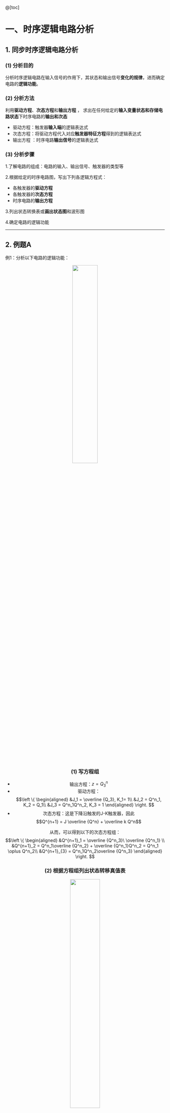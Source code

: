 @[toc]


# 一、时序逻辑电路分析 
## 1. 同步时序逻辑电路分析   
### (1) 分析目的
分析时序逻辑电路在输入信号的作用下，其状态和输出信号**变化的规律**，进而确定电路的**逻辑功能**。

### (2) 分析方法
利用**驱动方程**、**次态方程**和**输出方程** ， 求出在任何给定的**输入变量状态和存储电路状态**下时序电路的**输出和次态**

- 驱动方程：触发器**输入端**的逻辑表达式
- 次态方程：将驱动方程代入对应**触发器特征方程**得到的逻辑表达式
- 输出方程 ：时序电路**输出信号**的逻辑表达式

### (3) 分析步骤
1.了解电路的组成：电路的输入、输出信号、触发器的类型等

2.根据给定的时序电路图，写出下列各逻辑方程式：
-  各触发器的**驱动方程**
-  各触发器的**次态方程**
-  时序电路的**输出方程**

3.列出状态转换表或**画出状态图**和波形图

4.确定电路的逻辑功能

---
## 2. 例题A
例1：分析以下电路的逻辑功能：
<div align="center">
<img src="https://img-blog.csdnimg.cn/20200425102901933.png" width="40%">

### (1) 写方程组 
 - 输出方程：$z = Q^n_3$
 - 驱动方程：
 	$$\left \{ 
 	\begin{aligned}
 	&J_1 = \overline {Q_3}, K_1= 1\\
 	&J_2 = Q^n_1, K_2 = Q_1\\
 	&J_3 = Q^n_1Q^n_2, K_3 = 1
	\end{aligned}
	\right.
	$$
- 次态方程：这是下降沿触发的J-K触发器，因此 $$Q^{n+1} = J \overline {Q^n} + \overline k Q^n$$

从而，可以得到以下的次态方程组：
$$\left \{
\begin{aligned}
&Q^{n+1}_1 = \overline {Q^n_3}\ \overline {Q^n_1} \\
&Q^{n+1}_2 = Q^n_1\overline {Q^n_2} + \overline {Q^n_1}Q^n_2 = Q^n_1 \oplus Q^n_2\\
&Q^{n+1}_{3} = Q^n_1Q^n_2\overline {Q^n_3}
\end{aligned}
\right.
$$
### (2) 根据方程组列出状态转移真值表 
<div align="center"><img src="https://img-blog.csdnimg.cn/20200425105549818.png?x-oss-process=image/watermark,type_ZmFuZ3poZW5naGVpdGk,shadow_10,text_aHR0cHM6Ly9ibG9nLmNzZG4ubmV0L215UmVhbGl6YXRpb24=,size_16,color_FFFFFF,t_70" width="43%">
 
### (3) 根据状态转移真值表画状态转移图 
<div align="center"><img src="https://img-blog.csdnimg.cn/20200425110015714.png" width="35%">

### (4) 根据状态转移图画时序图 
<div align="center"> <img src="https://img-blog.csdnimg.cn/20200425110132183.png" width="35%">

### (5) 检查电路能否重启动
检查电路能否从 **非工作状态** （未出现在状态转移真值表中的状态） **进入工作状态**

非工作状态：$101,110,111$
分别代入次态方程组和输出方程： 
<div align="center"> <img src="https://img-blog.csdnimg.cn/20200425110402709.png" width="24%">

电路可以由非工作状态进入工作状态，故可以自启！
 
### (6) 画出完整的状态图 
<div align="center"> <img src="https://img-blog.csdnimg.cn/20200425110709524.png?x-oss-process=image/watermark,type_ZmFuZ3poZW5naGVpdGk,shadow_10,text_aHR0cHM6Ly9ibG9nLmNzZG4ubmV0L215UmVhbGl6YXRpb24=,size_16,color_FFFFFF,t_70" width="35%">

### (7) 判断电路功能
由于时钟脉冲控制状态从 $000-001-010-011-100-000$，循环变换，逢五进一，可知，该电路是一个同步的五进制计数器

## 3. 例题B
分析以下电路的逻辑功能：
<div align="center"><img src="https://img-blog.csdnimg.cn/20200425110918681.png" width="45%">

### (1) 写方程组
这也是下降沿触发的J-K触发器。
- 输出方程：$Z = (X \oplus Q^n_2) \cdot \overline {Q^n_1}$
- 驱动方程：
$$\left \{
\begin{aligned}
J_1 = X\oplus \overline {Q^n_2}, K_1 = 1\\
J_2 = X \oplus Q^n_1, K_2 = 1
\end{aligned}
\right.
$$
- 次态方程：$Q^{n+1} = J\overline {Q^n} + \overline K Q^n$

可得次态方程组：
$$\left \{
\begin{aligned}
Q^{n+1}_1 = (X \oplus \overline {Q^n_2}) \overline {Q^n_1} \\
Q^{n+1}_2 = (X \oplus Q^n_1)\overline {Q^n_2}
\end{aligned}
\right.
$$
 
### (2) 列状态转移真值表
① 当 $X=0$ 时，化简方程：
$$\left \{
\begin{aligned}
&Q^{n+1}_1 = (X \oplus \overline {Q^n_2}) \overline {Q^n_1}=\overline {Q^n_2}\ \overline {Q^n_1} \\
&Q^{n+1}_2 = (X \oplus Q^n_1)\overline {Q^n_2} = Q^n_1 \overline {Q^n_2}\\
&Z = Q^n_2 \overline {Q^n_1}
\end{aligned}
\right.
$$ 
<div align="center"><img src="https://img-blog.csdnimg.cn/20200425131657880.png" width="35%"></img></div>

② 当 $X=1$ 时，化简方程：
$$\left \{
\begin{aligned}
&Q^{n+1}_1 = (X \oplus \overline {Q^n_2}) \overline {Q^n_1}= {Q^n_2}\ \overline {Q^n_1} \\
&Q^{n+1}_2 = (X \oplus Q^n_1)\overline {Q^n_2} = \overline{Q^n_1}\ \overline {Q^n_2}\\
&Z = \overline {Q^n_2}\ \overline {Q^n_1}
\end{aligned}
\right.
$$  
 <div align="center"><img src="https://img-blog.csdnimg.cn/20200425131716477.png" width="35%"></img></div> 
 
### (3) 画状态转移图
 
$X =0$ 时的状态转移图：
<div align="center"><img src="https://img-blog.csdnimg.cn/20200425132958483.png" width="35%">

$X =1$ 时的状态转移图
<div align="center"><img src="https://img-blog.csdnimg.cn/20200425133309747.png" width="35%">
 
### (4) 画时序图
 $Z = (X \oplus Q^n_2) \cdot \overline {Q^n_1}$ 
<div align="center"><img src="https://img-blog.csdnimg.cn/20200425133448343.png?x-oss-process=image/watermark,type_ZmFuZ3poZW5naGVpdGk,shadow_10,text_aHR0cHM6Ly9ibG9nLmNzZG4ubmV0L215UmVhbGl6YXRpb24=,size_16,color_FFFFFF,t_70" width="35%">

### (5) 检查是否能自启
非工作状态：$11$；分别代入次态方程组和输出方程，可得：
<div align="center"> <img src="https://img-blog.csdnimg.cn/20200425134030736.png" width="28%">

该电路能够自启。  
### (6) 画出完整的状态转换图
<div align="center"> <img src="https://img-blog.csdnimg.cn/2020042513414086.png" width="30%">
 
### (7) 判断电路功能
该电路共有三个状态：$00,01,10$
该电路是一个**加减可控**的三进制计数器

当时钟信号下降沿到来时：
- 若 $X=0$， 按照加 $1$ 规律从 $00→01→10→00$ 循环变化，并每当转换为 $10$ 状态(最大数)时， 输出 $Z=1$；
- $X=1$ 时， 按照减 $1$ 规律从
 $10→01→00→10$ 循环变化，并每当转换为 $00$ 状态(最小数)时， 输出 $Z=1$
 
  
 ---
## 4. 异步时序逻辑电路分析
### (1) 异步时序逻辑电路的特点
-  电路无统一的时钟信号；
-  **除了时钟脉冲外，没有其它输入信号**， 由时钟脉冲，**直接引起**电路状态的变化
-  由次态逻辑产生各触发器的驱动信号及时钟信号

### (2) 分析步骤
1.了解电路的组成：电路的输入、输出信号、触发器的类型等；

2.根据给定的时序电路图, 写出下列各逻辑方程式：
- 各触发器的**时钟方程**
-  各触发器的**驱动方程**
-  时序电路的**输出方程**
-  各触发器的**次态方程**

3.列出状态转换表、画出状态图和波形图
4.确定电路的逻辑功能

### (3) 注意
1.第一个触发器：每一次状态转换必须从输入信号所能触发的**第一个触发器**开始**逐级确定**；
2.是否出现**触发沿**。逐个分析各触发器的时钟信号是否出现触发沿：
-  出现触发沿，求出该触发器的次态
-  未出现触发沿，记为 `CP_n =0` ，该触发器保持原有状态

3.时间延迟
各个触发器的状态转换**存在一定的延迟**。只有当**全部触发器状态转换完毕**，电路才进入新的“稳定”状态，即次态


--- 
## 5. 例题C
分析以下电路的逻辑功能： 
<div align="center"><img src="https://img-blog.csdnimg.cn/20200425143554813.png" width="35%">

### (1) 写方程组
电路基本情况：
• 采用两个**上升沿触发**的 $D$ 触发器
• **时钟脉冲信号作为输入信号**，不存在其他的输入信号
• 时钟 `CP` 的上升沿触发 $FF_0$
• $Q_0$ 由 $0→1$ 时触发 $FF_1$ ，要根据 $Q_0$ 的变化情况，确定是否更新 $Q_1$ 的次态

时钟方程：
$$\left \{
\begin{aligned}
&CP_0 = CP\uparrow \\
&CP_1 = Q_0 \uparrow
\end{aligned}
\right.
$$
 
驱动方程组：
$$\left \{
\begin{aligned}
&D_0 = \overline {Q_0^n}   \\
&D_1 =\overline {Q_1^n}  
\end{aligned}
\right.
$$

输出方程：$Z = \overline {Q^n_0 + Q^n_1} = \overline {Q^n_0}\ \overline {Q^n_1}$
 
 由于 $Q^{n+1} = D$ ，次态方程组：
$$\left \{
\begin{aligned}
&Q_0^{n+1} = D_0 = \overline {Q_0^n} \cdot CP_0  \\
&Q_1^{n+1} = D_1 = \overline {Q_1^n}  \cdot CP_1
\end{aligned}
\right.
$$ 

计算过程：
- 将一组现态值带入次态方程组，计算出 $Q_0^{n+1}$
- 根据 $Q^n_0 \rightarrow Q_0^{n+1}$ 的变化情况，即时钟 $CP_1$ 的状态，确定是否计算更新 $Q_1^{n+1}$ (时钟信号变化了)
- 若 $Q^n_0 \rightarrow Q_0^{n+1} : 0 \rightarrow 1$ ，则计算更新 $Q_1^{n+1}$ ，否则  $Q_1^{n+1} = Q^n_1$

### (2) 根据方程组列出状态转移真值表
只有在 $Q_0$ 处于上升沿时，$Q_1$ 才会变化： 
<div align="center"><img src="https://img-blog.csdnimg.cn/20200425150930593.png?x-oss-process=image/watermark,type_ZmFuZ3poZW5naGVpdGk,shadow_10,text_aHR0cHM6Ly9ibG9nLmNzZG4ubmV0L215UmVhbGl6YXRpb24=,size_16,color_FFFFFF,t_70" width="49%">
  
### (3) 根据状态转移真值表画出状态转移图
 <img src="https://img-blog.csdnimg.cn/20200425151700387.png" width="45%">

### (4) 画出系统时序图
<div align="center">  <img src="https://img-blog.csdnimg.cn/20200425151713606.png" width="43%">
  
### (5) 逻辑功能分析
该电路共有四个状态，在**时钟脉冲**作用下，按照减 $1$ 规律循环变化： $00→ 11→ 10→ 01→00$ ，是一个四进制减法计数器。其中， $Z$ 是**借位信号**。
 

接下来就是时序逻辑电路的设计问题了。

---
# 二、时序逻辑电路的设计
时序逻辑电路的设计相对来说很有难度，这里只要求掌握同步时序电路的设计。

## 1. 同步时序逻辑电路的设计
同步时序逻辑电路的**设计是分析的逆过程**，其任务是根据实际逻辑问题的要求，设计出能实现给定逻辑功能的电路。
 
### (1) 同步时序逻辑电路设计的一般步骤
① 逻辑抽象：建立原始状态图和状态表；② 状态化简；③ 状态分配；
④ 选择触发器类型；⑤ 确定驱动方程组和输出方程；⑥ 检查自启动能力；⑦ 画出逻辑电路图

其中，状态化简和状态分配不要求掌握。

### (2) 逻辑抽象
-  确定输入、输出变量及**电路的状态数**
-  定义输入、输出逻辑状态和电路状态的**含义**
-  按题意建立原始状态转换图和状态转移真值表

#### a. 例1
设计一个**五进制可逆计数器**。当输入 $x=0$ 时，进行加 $1$ 计数；当 $x=1$ 时，进行减 $1$ 计数。

(1) 确定输入、输出变量及电路**状态的数量**
- 输入变量：$1$ 个
- 输出变量：$1$ 个
- 电路状态数量：$5$ 个
 
(2) 定义输入、输出变量及电路状态的**含义**
- 输入变量：$x$ —— 控制电路的功能选择
  $x=0$：加 $1$ 计数
  $x=1$：减 $1$ 计数
- 输出变量：$y$ —— 指示电路处于**初始状态**
  $y=1$：电路处于 $S_0$ 状态
  $y=0$：电路处于其它状态
- 电路状态： $S_0-S_4$ —— 五进制计数器的 $5$ 种状态

(3)  列出状态转移真值表，画出状态转移图：
<div align="center"><img src="https://img-blog.csdnimg.cn/20200425154005923.png" width="22%">

红色箭头：加1计数状态转换顺序；黑色箭头：减1计数状态转换顺序.
<div align="center"><img src="https://img-blog.csdnimg.cn/20200425154505667.png?x-oss-process=image/watermark,type_ZmFuZ3poZW5naGVpdGk,shadow_10,text_aHR0cHM6Ly9ibG9nLmNzZG4ubmV0L215UmVhbGl6YXRpb24=,size_16,color_FFFFFF,t_70" width="33%">
 
#### b. 例2 
设计一个串行数据检测器，在连续输入四个或四个以上的 $1$ 时输出 $1$ ，否则输出 $0$ 。

(1) 确定输入、输出变量及电路状态分析
- 输入变量：$1$ 个，表示输入数值串
- 输出变量：$1$ 个，表示检测结果
- 电路状态：
   $S_0$ ：未输入 $1$
   $S_1$ ：输入一个 $1$
   $S_2$ ：连续输入两个 $1$
   $S_3$ ：连续输入三个 $1$
   $S_4$ ：连续输入四个或四个以上的 $1$
   
(2) 画出状态转移图
<div align="center"><img src="https://img-blog.csdnimg.cn/20200425154857867.png?x-oss-process=image/watermark,type_ZmFuZ3poZW5naGVpdGk,shadow_10,text_aHR0cHM6Ly9ibG9nLmNzZG4ubmV0L215UmVhbGl6YXRpb24=,size_16,color_FFFFFF,t_70" width="35%">  

(3) 列出状态转移表
<div align="center"> <img src="https://img-blog.csdnimg.cn/20200425155033825.png" width="45%">  
 
### (3) 状态化简和分配
合并等效状态、 消去多余状态的过程，利用状态与状态间的等效关系来进行状态简化。

> 状态等效 ：
在**完全确定的状态表**中，若对所有可能的输入序列 ，分别从某两个状态(假设为 $S_1$ 与 $S_2$ )出发 ，所得到的输出序列都相同，且状态转移效果相同，则说这两个状态( $S_1$ 与 $S_2$ )等效。记做：( $S_1$ ，$S_2$ )。此时 $S_1$ 与 $S_2$ 可以合并为一个状态。


等效的传递性：若有状态 $S_1$ 和 $S_2$ 等效，状态 $S_2$ 和 $S_3$ 等效，则状态 $S_1$ 和 $S_3$ 也等效，记为：($S_1$ , $S_2$)，($S_2$ , $S_3$） → ($S_1$ , $S_3$)

等效类：所含状态都可以互相构成等效对的等效状态集合，即：
$(S_1,S_2 ,S_3)$ → $(S_1, S_2)$ $(S_2, S_3)$ $(S_1, S_3)$
 $(S_1, S_2)$ $(S_2, S_3)$ $(S_1, S_3)$ → $(S_1,S_2 ,S_3)$ 

最大等效类：一个原始状态表中，不能被其它等效类所包含的等效类.

 
状态分配就是给最小化状态表中的每个状态分配一个二进制代码；
电路的状态是触发器状态的组合。如果电路有 $N$ 个状态，$2^{n-1} <N\le {2^n}$  ，则可用 $n$ 个触发器来实现.

### (4) 确定驱动方程组和输出方程
在确定了触发器类型的条件下，再确定驱动方程组。最常用的触发器是 $D$ 触发器，其次是 $J-K$ 触发器和 $T$ 触发器。

由状态转移表得到驱动方程组和输出方程的过程：
<div align="center"><img src="https://img-blog.csdnimg.cn/20200425164829574.png" width="48%">

#### c. 例3 
分别用 `D` 触发器、`J-K` 触发器和 `T` 触发器实现下表所示的逻辑功能，试求对应的驱动方程和输出方程。
<div align="center"><img src="https://img-blog.csdnimg.cn/20200425165435433.png?x-oss-process=image/watermark,type_ZmFuZ3poZW5naGVpdGk,shadow_10,text_aHR0cHM6Ly9ibG9nLmNzZG4ubmV0L215UmVhbGl6YXRpb24=,size_16,color_FFFFFF,t_70" width="45%">

(1) 绘制触发器**次态卡诺图**和**输出卡诺图**
<div align="center"><img src="https://img-blog.csdnimg.cn/20200425165838572.png?x-oss-process=image/watermark,type_ZmFuZ3poZW5naGVpdGk,shadow_10,text_aHR0cHM6Ly9ibG9nLmNzZG4ubmV0L215UmVhbGl6YXRpb24=,size_16,color_FFFFFF,t_70" width="45%">
 
(2) 求出次态方程和输出方程
$$\left \{
\begin{aligned}
&Q^{n+1}_{2} = \overline X\ \overline {Q^n_2} + X\overline {Q^n_1}\\
&Q^{n+1}_1 = XQ^n_2 + X\overline {Q_1^n} + Q^n_2\overline {Q^n_1}
\end{aligned}
\right.
$$
输出方程：$Z = XQ^n_2Q^n_1$

(3) 确定驱动方程组和输出方程(将次态方程代入触发器的特征方程中)
- 若选用 `D` 触发器，$Q_{n+1} =D$。对比，得到
$$\left \{
\begin{aligned}
&D_{2} = \overline X\ \overline {Q^n_2} + X\overline {Q^n_1}\\
&D_1 = XQ^n_2 + X\overline {Q_1^n} + Q^n_2\overline {Q^n_1}
\end{aligned}
\right.
$$ 
- 若选用 `J-K` 触发器，$Q^{n+1} = J\overline {Q^n} + \overline K Q^n$ ，可得：
$$\begin{aligned}
Q^{n+1}_{2} &= \overline X\ \overline {Q^n_2} + X\overline {Q^n_1}\\
&= \overline X\ \overline {Q^n_2} + X\overline {Q^n_1}(\overline {Q^n_2} + Q^n_2)\\
&= (\overline X + X \overline {Q^n_1}) \overline {Q^n_2} + X \overline {Q^n_1} Q^n_2 \\
&= (\overline X + \overline {Q^n_1}) \overline {Q^n_2}  + X\overline {Q^n_1} Q^n_2\\
Q^{n+1}_{1} &=  X {Q^n_2} + X\overline {Q^n_1} + {Q^n_2}\overline {Q^n_1}\\
&=  X   {Q^n_2} ( {Q^n_1} + \overline {Q^n_1})+ X\overline {Q^n_1} + {Q^n_2}\overline {Q^n_1}\\
&= (X +{Q^n_2} +  X {Q^n_2}) \overline {Q^n_1} + X   {Q^n_2} Q^n_1 \\
&= ( X + {Q^n_2}) \overline {Q^n_1}  + X  {Q^n_1} Q^n_2
\end{aligned}
$$
 从而：
 $$\left \{
 \begin{aligned}
J_2 &= \overline X + \overline {Q^n_1}\\
K_2 &= \overline {X  \overline {Q^n_1}} =  \overline  X  + {Q^n_1}   \\ 
\end{aligned}
\right.\\
\left \{
 \begin{aligned}
J_1 &=X + {Q^n_2}\\
K_1 &= \overline {X   {Q^n_2}} =  \overline  X  + \overline{Q^n_2}   \\ 
\end{aligned}
\right.
$$

- 若选用 `T` 触发器，$Q^{n+1} = T\overline {Q^n} + \overline T{Q^n}$ ，这个就有一定难度了。为了求出驱动方程，我们分析如下：  
 <img src="https://img-blog.csdnimg.cn/20200425204240152.png?x-oss-process=image/watermark,type_ZmFuZ3poZW5naGVpdGk,shadow_10,text_aHR0cHM6Ly9ibG9nLmNzZG4ubmV0L215UmVhbGl6YXRpb24=,size_16,color_FFFFFF,t_70" width="30%">
T触发器要发生状态翻转，必须满足输入端信号 $T=1$，若选用T触发器假设两个T触发器的输入端信号分别为T1和T2，由状态转移表画T1和T2的卡诺图：
 <img src="https://img-blog.csdnimg.cn/20200425204506840.png?x-oss-process=image/watermark,type_ZmFuZ3poZW5naGVpdGk,shadow_10,text_aHR0cHM6Ly9ibG9nLmNzZG4ubmV0L215UmVhbGl6YXRpb24=,size_16,color_FFFFFF,t_70" width="45%">  <img src="https://img-blog.csdnimg.cn/20200425204637852.png?x-oss-process=image/watermark,type_ZmFuZ3poZW5naGVpdGk,shadow_10,text_aHR0cHM6Ly9ibG9nLmNzZG4ubmV0L215UmVhbGl6YXRpb24=,size_16,color_FFFFFF,t_70" width="45%">
   <img src="https://img-blog.csdnimg.cn/20200425205023845.png?x-oss-process=image/watermark,type_ZmFuZ3poZW5naGVpdGk,shadow_10,text_aHR0cHM6Ly9ibG9nLmNzZG4ubmV0L215UmVhbGl6YXRpb24=,size_16,color_FFFFFF,t_70" width="33%">
对T1和T2的卡诺图进行化简，得到T1和T2的逻辑表达式：
 $$\left \{
 \begin{aligned}
T_2 &= \overline X + \overline  {Q^n_1} \ \overline {Q^n_2} +Q^n_2Q^n_1\\
T_1 &= \overline {X}  {Q^n_1} +   X\overline{Q^n_2}  + Q^n_2\overline {Q^n_1}   \\ 
\end{aligned}
\right.\\ 
$$


###  (5) 检查自启动功能
当所设计的电路中，**触发器能表示的状态数大于有效状态数时**，需要对所设计的电路进行实际工作状态讨论。

讨论两个问题 ：
(1)  电路万一进入无用状态，能否在时钟脉冲作用下进入有效状态，即**是否具有自恢复功能和自启动功能**。
(2)  电路万一处在无用状态，**是否会产生错误信号**。

一但出现以上两个问题都必须修改电路设计，否则将影响电路工作的可靠性和正确性。

#### d. 例4
用 `J-K` 触发器设计一个五进制同步计数器， 要求状态转移关系如右图所示。
<div align="center"><img src="https://img-blog.csdnimg.cn/20200425184144881.png" width="30%"> 
解：

(1) 逻辑抽象，建立**原始状态图和状态表** 。
本例属于给定状态的时序电路设计问题，不存在逻辑抽象的问题，可以直接建立状态转移真值表。 
<div align="center"><img src="https://img-blog.csdnimg.cn/2020042520014026.png?x-oss-process=image/watermark,type_ZmFuZ3poZW5naGVpdGk,shadow_10,text_aHR0cHM6Ly9ibG9nLmNzZG4ubmV0L215UmVhbGl6YXRpb24=,size_16,color_FFFFFF,t_70" width="49%"> 

(2) 选择触发器， 确定驱动方程和输出方程。根据状态转移真值表，画出各个次态的卡诺图。
<div align="center"><img src="https://img-blog.csdnimg.cn/20200425200413113.png" width="50%">

若选用J-K触发器， 则由**次态卡诺图**求出其**状态方程**，再求出**驱动方程**：
$$\left \{
\begin{aligned}
&Q^{n+1}_{2} =Q_1^n \overline {Q^n_2} + \overline {Q^n_1}Q^n_2\\
&Q^{n+1}_1 = Q^n_0 \overline {Q_1^n} \\
&Q^{n+1}_0 = \overline {Q^n_2} = \overline {Q^n_2}\ \overline {Q^n_0} + \overline {Q^n_2} Q^n_0
\end{aligned}
\right.
\left \{
\begin{aligned}
&J_{2} =Q_1^n, K_2 = {Q^n_1}\\
&J_1 = Q^n_0, K_1  = 1\\
&J_0 = \overline {Q^n_2}, K_0 =   {Q^n_2} 
\end{aligned}
\right.
$$  
 
(3) 自启动检查：根据以上次态方程， 检查多余状态的转移情况。
状态转移表：
<div align="center"><img src="https://img-blog.csdnimg.cn/20200425201325718.png?x-oss-process=image/watermark,type_ZmFuZ3poZW5naGVpdGk,shadow_10,text_aHR0cHM6Ly9ibG9nLmNzZG4ubmV0L215UmVhbGl6YXRpb24=,size_16,color_FFFFFF,t_70" width="33%">

状态转移图：
<div align="center"><img src="https://img-blog.csdnimg.cn/20200425201331415.png" width="24%">

**存在孤立状态，因此不能自启**。通过修改电路设计，可以避免不能自启动的问题。解决方法：**改变卡诺图的圈法**。如果希望能尽量使用任意项，那么只能对图( a )和图( c )的圈法作修改。 现选择对图( c )的圈法作修改，即仅改变 $Q_0$ 的转移，改进后的 $Q_0$ 卡诺图：
<div align="center"><img src="https://img-blog.csdnimg.cn/20200425203322444.png" width="20%"> 

$$\left \{
\begin{aligned}
&Q^{n+1}_{2} =Q_1^n \overline {Q^n_2} + \overline {Q^n_1}Q^n_2\\
&Q^{n+1}_1 = Q^n_0 \overline {Q_1^n} \\
&Q^{n+1}_0 = \overline {Q^n_1}\ \overline {Q^n_0} + \overline {Q^n_2} Q^n_0
\end{aligned}
\right.
\left \{
\begin{aligned}
&J_{2} =Q_1^n, K_2 = {Q^n_1}\\
&J_1 = Q^n_0, K_1  = 1\\
&J_0 = \overline {Q^n_1}, K_0 =   {Q^n_2} 
\end{aligned}
\right.
$$   
能够自启动的状态转移图：
<div align="center"><img src="https://img-blog.csdnimg.cn/20200425203549998.png" width="21%"> 
 
(4) 画出电路图
<div align="center"><img src="https://img-blog.csdnimg.cn/20200425201411713.png" width="30%"> 
 
---
# 三、练习题目
<img src="https://img-blog.csdnimg.cn/2020042814504139.png?x-oss-process=image/watermark,type_ZmFuZ3poZW5naGVpdGk,shadow_10,text_aHR0cHM6Ly9ibG9nLmNzZG4ubmV0L215UmVhbGl6YXRpb24=,size_16,color_FFFFFF,t_70" width="80%">

这里题目出现了一定的错误，应该是异步置 $0$ 端 $\overline {R_D}$，异步置 $1$ 端 $\overline {S_D}$ 。当 $\overline {S_D} = 1, \overline {R_D} = 0$ 时，$Q = 0$；当 $\overline {S_D} = 0, \overline {R_D} = 1$ 时，$Q = 1$ 。因此 $Q$ 的波形图如下：
<img src="https://img-blog.csdnimg.cn/20200502164711249.png?x-oss-process=image/watermark,type_ZmFuZ3poZW5naGVpdGk,shadow_10,text_aHR0cHM6Ly9ibG9nLmNzZG4ubmV0L215UmVhbGl6YXRpb24=,size_16,color_FFFFFF,t_70" width="60%">

看了答案，将答案更新如下。有的地方我没有写完整，有的地方我和答案不太一样，但是应该是对的。
<img src="https://img-blog.csdnimg.cn/20200505112650748.png?x-oss-process=image/watermark,type_ZmFuZ3poZW5naGVpdGk,shadow_10,text_aHR0cHM6Ly9ibG9nLmNzZG4ubmV0L215UmVhbGl6YXRpb24=,size_16,color_FFFFFF,t_70" width="60%">


<img src="https://img-blog.csdnimg.cn/20200428145906987.png?x-oss-process=image/watermark,type_ZmFuZ3poZW5naGVpdGk,shadow_10,text_aHR0cHM6Ly9ibG9nLmNzZG4ubmV0L215UmVhbGl6YXRpb24=,size_16,color_FFFFFF,t_70" width="70%">   
<img src="https://img-blog.csdnimg.cn/20200502165317663.png?x-oss-process=image/watermark,type_ZmFuZ3poZW5naGVpdGk,shadow_10,text_aHR0cHM6Ly9ibG9nLmNzZG4ubmV0L215UmVhbGl6YXRpb24=,size_16,color_FFFFFF,t_70" width="70%"> 

上面没有检查自启动：
<img src="https://img-blog.csdnimg.cn/20200505113144691.png?x-oss-process=image/watermark,type_ZmFuZ3poZW5naGVpdGk,shadow_10,text_aHR0cHM6Ly9ibG9nLmNzZG4ubmV0L215UmVhbGl6YXRpb24=,size_16,color_FFFFFF,t_70" width="60%"><img src="https://img-blog.csdnimg.cn/2020050511321849.png?x-oss-process=image/watermark,type_ZmFuZ3poZW5naGVpdGk,shadow_10,text_aHR0cHM6Ly9ibG9nLmNzZG4ubmV0L215UmVhbGl6YXRpb24=,size_16,color_FFFFFF,t_70" width="62%"> 
 
$17.$ 用 $J-K$ 触发器和门电路设计一个七进制加法计数器。 
<img src="https://img-blog.csdnimg.cn/20200502165034335.png?x-oss-process=image/watermark,type_ZmFuZ3poZW5naGVpdGk,shadow_10,text_aHR0cHM6Ly9ibG9nLmNzZG4ubmV0L215UmVhbGl6YXRpb24=,size_16,color_FFFFFF,t_70" width="70%"><img src="https://img-blog.csdnimg.cn/20200502164359868.png?x-oss-process=image/watermark,type_ZmFuZ3poZW5naGVpdGk,shadow_10,text_aHR0cHM6Ly9ibG9nLmNzZG4ubmV0L215UmVhbGl6YXRpb24=,size_16,color_FFFFFF,t_70" width="70%">

<img src="https://img-blog.csdnimg.cn/20200505113542591.png?x-oss-process=image/watermark,type_ZmFuZ3poZW5naGVpdGk,shadow_10,text_aHR0cHM6Ly9ibG9nLmNzZG4ubmV0L215UmVhbGl6YXRpb24=,size_16,color_FFFFFF,t_70" width="64%">
<img src="https://img-blog.csdnimg.cn/20200505113558972.png?x-oss-process=image/watermark,type_ZmFuZ3poZW5naGVpdGk,shadow_10,text_aHR0cHM6Ly9ibG9nLmNzZG4ubmV0L215UmVhbGl6YXRpb24=,size_16,color_FFFFFF,t_70" width="62%">

